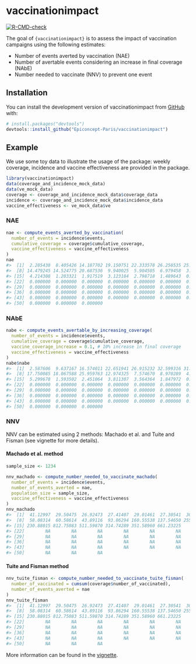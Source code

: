 
<!-- README.md is generated from README.Rmd. Please edit that file -->

# vaccinationimpact

<!-- badges: start -->

[![R-CMD-check](https://github.com/Epiconcept-Paris/vaccinationimpact/actions/workflows/R-CMD-check.yaml/badge.svg)](https://github.com/Epiconcept-Paris/vaccinationimpact/actions/workflows/R-CMD-check.yaml)
<!-- badges: end -->

The goal of `{vaccinationimpact}` is to assess the impact of vaccination
campaigns using the following estimates:

- Number of events averted by vaccination (NAE)
- Number of avertable events considering an increase in final coverage
  (NAbE)
- Number needed to vaccinate (NNV) to prevent one event

## Installation

You can install the development version of vaccinationimpact from
[GitHub](https://github.com/) with:

``` r
# install.packages("devtools")
devtools::install_github("Epiconcept-Paris/vaccinationimpact")
```

## Example

We use some toy data to illustrate the usage of the package: weekly
coverage, incidence and vaccine effectiveness are provided in the
package.

``` r
library(vaccinationimpact)
data(coverage_and_incidence_mock_data)
data(ve_mock_data)
coverage <- coverage_and_incidence_mock_data$coverage_data
incidence <- coverage_and_incidence_mock_data$incidence_data
vaccine_effectiveness <- ve_mock_data$ve
```

### NAE

``` r
nae <- compute_events_averted_by_vaccination(
  number_of_events = incidence$events,
  cumulative_coverage = coverage$cumulative_coverage,
  vaccine_effectiveness = vaccine_effectiveness
)
nae
#>  [1]  2.285438  8.405426 14.187702 19.150751 22.333578 26.258535 25.277745
#>  [8] 14.479245 14.524775 20.687536  9.940025  5.904505  6.979458  3.795576
#> [15]  4.214308  1.203321  1.917519  3.123184  2.798718  1.489643  0.000000
#> [22]  0.000000  0.000000  0.000000  0.000000  0.000000  0.000000  0.000000
#> [29]  0.000000  0.000000  0.000000  0.000000  0.000000  0.000000  0.000000
#> [36]  0.000000  0.000000  0.000000  0.000000  0.000000  0.000000  0.000000
#> [43]  0.000000  0.000000  0.000000  0.000000  0.000000  0.000000  0.000000
#> [50]  0.000000  0.000000  0.000000
```

### NAbE

``` r
nabe <- compute_events_avertable_by_increasing_coverage(
  number_of_events = incidence$events,
  cumulative_coverage = coverage$cumulative_coverage,
  vaccine_coverage_increase = 0.1, # 10% increase in final coverage
  vaccine_effectiveness = vaccine_effectiveness
)
nabe$nabe
#>  [1]  2.587606  9.637167 16.574011 22.651941 26.915232 32.599316 31.352360
#>  [8] 17.750085 18.067588 25.959763 12.974325  7.574670  8.970289  4.844898
#> [15]  5.299678  1.593502  2.451064  3.811307  3.564364  1.847972  0.000000
#> [22]  0.000000  0.000000  0.000000  0.000000  0.000000  0.000000  0.000000
#> [29]  0.000000  0.000000  0.000000  0.000000  0.000000  0.000000  0.000000
#> [36]  0.000000  0.000000  0.000000  0.000000  0.000000  0.000000  0.000000
#> [43]  0.000000  0.000000  0.000000  0.000000  0.000000  0.000000  0.000000
#> [50]  0.000000  0.000000  0.000000
```

### NNV

NNV can be estimated using 2 methods: Machado et al. and Tuite and
Fisman (see vignette for more details).

#### Machado et al. method

``` r
sample_size <- 1234

nnv_machado <- compute_number_needed_to_vaccinate_machado(
  number_of_events = incidence$events,
  number_of_events_averted = nae,
  population_size = sample_size,
  vaccine_effectiveness = vaccine_effectiveness
)
nnv_machado
#>  [1]  41.12997  29.50475  26.92473  27.41407  29.01461  27.30541  30.97586
#>  [8]  58.08314  60.58614  43.89116  93.86294 160.55538 137.54650 255.03374
#> [15] 230.88015 812.75083 511.59870 314.74289 351.58960 661.23225        NA
#> [22]        NA        NA        NA        NA        NA        NA        NA
#> [29]        NA        NA        NA        NA        NA        NA        NA
#> [36]        NA        NA        NA        NA        NA        NA        NA
#> [43]        NA        NA        NA        NA        NA        NA        NA
#> [50]        NA        NA        NA
```

#### Tuite and Fisman method

``` r
nnv_tuite_fisman <- compute_number_needed_to_vaccinate_tuite_fisman(
  number_of_vaccinated = cumsum(coverage$number_of_vaccinated),
  number_of_events_averted = nae
)
nnv_tuite_fisman
#>  [1]  41.12997  29.50475  26.92473  27.41407  29.01461  27.30541  30.97586
#>  [8]  58.08314  60.58614  43.89116  93.86294 160.55538 137.54650 255.03374
#> [15] 230.88015 812.75083 511.59870 314.74289 351.58960 661.23225        NA
#> [22]        NA        NA        NA        NA        NA        NA        NA
#> [29]        NA        NA        NA        NA        NA        NA        NA
#> [36]        NA        NA        NA        NA        NA        NA        NA
#> [43]        NA        NA        NA        NA        NA        NA        NA
#> [50]        NA        NA        NA
```

More information can be found in the
[vignette](https://epiconcept-paris.github.io/vaccinationimpact/articles/vaccination_impact_estimates.html).
